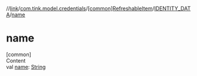 //[link](../../../index.md)/[com.tink.model.credentials](../../index.md)/[[common]RefreshableItem](../index.md)/[IDENTITY_DATA](index.md)/[name](name.md)



# name  
[common]  
Content  
val [name](name.md): [String](https://kotlinlang.org/api/latest/jvm/stdlib/kotlin/-string/index.html)  



